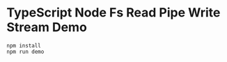 TypeScript Node Fs Read Pipe Write Stream Demo
==============================================

```
npm install
npm run demo
```
